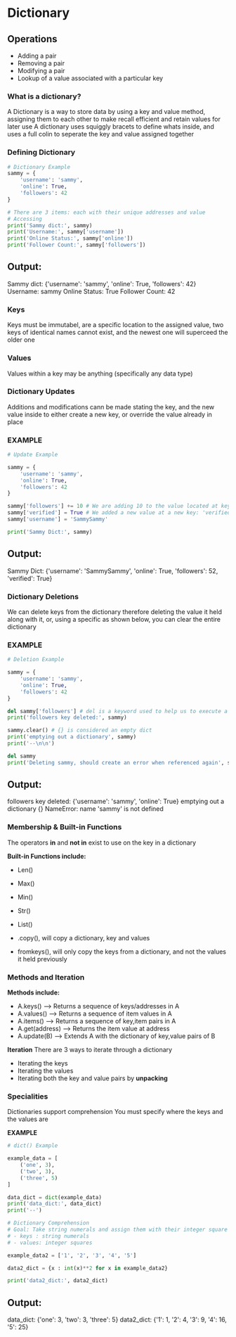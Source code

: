 # Dictionary
## Operations
- Adding a pair
- Removing a pair
- Modifying a pair
- Lookup of a value associated with a particular key

### What is a dictionary? 
A Dictionary is a way to store data by using a key and value method, assigning them to each other to make recall efficient and retain values for later use
A dictionary uses squiggly bracets to define whats inside, and uses a full colin to seperate the key and value assigned together

### Defining  Dictionary
```python
# Dictionary Example
sammy = {
    'username': 'sammy',
    'online': True,
    'followers': 42
}

# There are 3 items: each with their unique addresses and value
# Accessing
print('Sammy dict:', sammy)
print('Username:', sammy['username'])
print('Online Status:', sammy['online'])
print('Follower Count:', sammy['followers'])
```
**Output:**
-
Sammy dict: {'username': 'sammy', 'online': True, 'followers': 42}
Username: sammy
Online Status: True
Follower Count: 42

### Keys
Keys must be immutabel, are a specific location to the assigned value, two keys of identical names cannot exist, and the newest one will superceed the older one

### Values
Values within a key may be anything (specifically any data type)

### Dictionary Updates
Additions and modifications cann be made stating the key, and the new value inside to either create a new key, or override the value already in place
 
### EXAMPLE
```python
# Update Example

sammy = {
    'username': 'sammy',
    'online': True,
    'followers': 42
}

sammy['followers'] += 10 # We are adding 10 to the value located at key: 'followers'
sammy['verified'] = True # We added a new value at a new key: 'verified'
sammy['username'] = 'SammySammy'

print('Sammy Dict:', sammy)
```
**Output:**
-
Sammy Dict: {'username': 'SammySammy', 'online': True, 'followers': 52, 'verified': True}

### Dictionary Deletions
We can delete keys from the dictionary therefore deleting the value it held along with it, or, using a specific as shown below, you can clear the entire dictionary

### EXAMPLE
```python
# Deletion Example

sammy = {
    'username': 'sammy',
    'online': True,
    'followers': 42
}

del sammy['followers'] # del is a keyword used to help us to execute a removal
print('followers key deleted:', sammy)

sammy.clear() # {} is considered an empty dict
print('emptying out a dictionary', sammy)
print('--\n\n')

del sammy
print('Deleting sammy, should create an error when referenced again', sammy)
```
**Output:**
-
followers key deleted: {'username': 'sammy', 'online': True}
emptying out a dictionary {}
NameError: name 'sammy' is not defined

### Membership & Built-in Functions
The operators **in** and **not in** exist to use on the key in a dictionary

**Built-in Functions include:**
- Len()
- Max()
- Min()
- Str()
- List()

- .copy(), will copy a dictionary, key and values
- fromkeys(), will only copy the keys from a dictionary, and not the values it held previously

### Methods and Iteration
**Methods include:**
- A.keys() –> Returns a sequence of keys/addresses in A
- A.values() –> Returns a sequence of item values in A
- A.items() –> Returns a sequence of key,item pairs in A
- A.get(address) –> Returns the item value at address
- A.update(B) –> Extends A with the dictionary of key,value pairs of B

**Iteration**
There are 3 ways to iterate through a dictionary
- Iterating the keys
- Iterating the values
- Iterating both the key and value pairs by **unpacking**

### Specialities
Dictionaries support comprehension
You must specify where the keys and the values are

**EXAMPLE**
```python
# dict() Example

example_data = [
    ('one', 3),
    ('two', 3),
    ('three', 5)
]

data_dict = dict(example_data)
print('data_dict:', data_dict)
print('--')

# Dictionary Comprehension
# Goal: Take string numerals and assign them with their integer square
# - keys : string numerals
# - values: integer squares

example_data2 = ['1', '2', '3', '4', '5']

data2_dict = {x : int(x)**2 for x in example_data2}

print('data2_dict:', data2_dict)
```
**Output:**
-
data_dict: {'one': 3, 'two': 3, 'three': 5}
data2_dict: {'1': 1, '2': 4, '3': 9, '4': 16, '5': 25}
